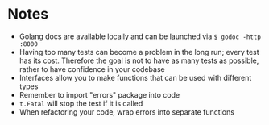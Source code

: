 # Notes

* Golang docs are available locally and can be launched via `$ godoc -http :8000`
* Having too many tests can become a problem in the long run; every test has its cost. Therefore the goal is not to have as many tests as possible, rather to have confidence in your codebase
* Interfaces allow you to make functions that can be used with different types
* Remember to import "errors" package into code
* `t.Fatal` will stop the test if it is called
* When refactoring your code, wrap errors into separate functions
